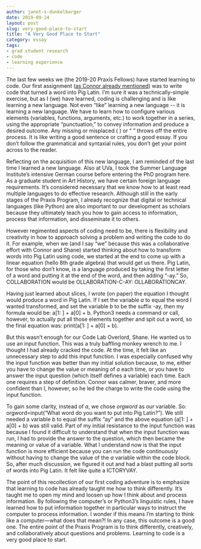 ```yaml
---
author: janet-s-dunkelbarger
date: 2019-09-24
layout: post
slug: very-good-place-to-start
title: "A Very Good Place to Start"
category: essay
tags:
- grad student research
- code
- learning experience
---
```

The last few weeks we (the 2019-20 Praxis Fellows) have started learning to code. Our first assignment ([as Connor already mentioned](https://scholarslab.lib.virginia.edu/blog/unlearn-what-you-have-learned/)) was to write code that turned a word into Pig Latin. I’m sure it was a technically-simple exercise, but as I (we) have learned, coding is challenging and is like learning a new language. Not even “like” learning a new language -- it is learning a new language. We have to learn how to configure various elements (variables, functions, arguments, etc.) to work together in a series, using the appropriate “punctuation,” to convey information and produce a desired outcome. Any missing or misplaced ( ) or “ ” throws off the entire process. It is like writing a good sentence or crafting a good essay. If you don’t follow the grammatical and syntaxial rules, you don’t get your point across to the reader. 

Reflecting on the acquisition of this new language, I am reminded of the last time I learned a new language. Also at UVa, I took the Summer Language Institute’s intensive German course before entering the PhD program here. As a graduate student in Art History, we have certain foreign language requirements. It’s considered necessary that we know how to at least read multiple languages to do effective research. Although still in the early stages of the Praxis Program, I already recognize that digital or technical languages (like Python) are also important to our development as scholars because they ultimately teach you how to gain access to information, process that information, and disseminate it to others. 

However regimented aspects of coding need to be, there is flexibility and creativity in how to approach solving a problem and writing the code to do it. For example, when we (and I say “we” because this was a collaborative effort with Connor and Shane) started thinking about how to transform words into Pig Latin using code, we started at the end to come up with a linear equation (hello 8th grade algebra) that would get us there. Pig Latin, for those who don’t know, is a language produced by taking the first letter of a word and putting it at the end of the word, and then adding “-ay.” So, COLLABORATION would be OLLABORATION-C-AY: OLLABORATIONCAY. 

Having just learned about slices, I wrote (on paper) the equation I thought would produce a word in Pig Latin. If I set the variable *a* to equal the word I wanted transformed, and set the variable *b* to be the suffix -ay, then my formula would be: a[1: ] + a[0] + b. Python3 needs a command or call, however, to actually put all those elements together and spit out a word, so the final equation was: print(a[1: ] + a[0] + b).

But this wasn’t enough for our Code Lab Overlord, Shane. He wanted us to use an input function. This was a truly baffling monkey wrench to me. I thought I had already cracked the code. At the time, it felt like an unnecessary step to add this input function. I was especially confused why the input function was better than my initial solution because, to me, either you have to change the value or meaning of *a* each time, or you have to answer the input question (which itself defines a variable) each time. Each one requires a step of definition. Connor was calmer, braver, and more confident than I, however, so he led the charge to write the code using the input function. 

To gain some clarity, instead of *a*, we chose *orgword* as our variable. So: orgword=input(“What word do you want to put into Pig Latin?”). We still needed a variable *b* to equal the suffix “ay” and the above equation (a[1: ] + a[0] + b) was still valid. Part of my initial resistance to the input function was because I found it difficult to understand that when the input function was run, I had to provide the answer to the question, which then became the meaning or value of a variable. What I understand now is that the input function is more efficient because you can run the code continuously without having to change the value of the *a* variable within the code block. So, after much discussion, we figured it out and had a blast putting all sorts of words into Pig Latin. It felt like quite a ICTORYVAY.

The point of this recollection of our first coding adventure is to emphasize that learning to code has already taught me how to think differently. It’s taught me to open my mind and loosen up how I think about and process information. By following the computer’s or Python3’s linguistic rules, I have learned how to put information together in particular ways to instruct the computer to process information. I wonder if this means I’m starting to think like a computer—what does that mean?! In any case, this outcome is a good one. The entire point of the Praxis Program is to think differently, creatively, and collaboratively about questions and problems. Learning to code is a very good place to start.  

